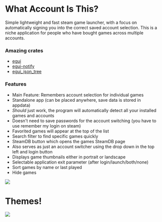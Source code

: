 # What Account Is This?
Simple lightweight and fast steam game launcher, with a focus on automatically signing you into the correct saved account selection.
This is a niche application for people who have bought games across multiple accounts.

### Amazing crates
- [egui](https://crates.io/crates/eframe)
- [egui-notify](https://crates.io/crates/egui-notify)
- [egui_json_tree](https://crates.io/crates/egui_json_tree)

### Features
- Main Feature: Remembers account selection for individual games
- Standalone app (can be placed anywhere, save data is stored in appdata)
- *Should* just work, the program will automatically detect all your installed games and accounts
- Doesn't need to save passwords for the account switching (you have to use remember my login on steam)
- Favorited games will appear at the top of the list
- Search filter to find specific games quickly
- SteamDB button which opens the games SteamDB page
- Also serves as just an account switcher using the drop down in the top left and login button
- Displays game thumbnails either in portrait or landscape
- Selectable application exit parameter (after login/launch/both/none)
- Sort games by name or last played
- Hide games

![](https://i.imgur.com/wIgi0Yo.png)
# Themes!
![](https://i.imgur.com/L542Khs.png)
